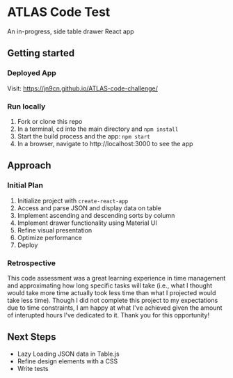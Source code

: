 # ATLAS Code Test

An in-progress, side table drawer React app

## Getting started

### Deployed App

Visit: https://jn9cn.github.io/ATLAS-code-challenge/

### Run locally

1. Fork or clone this repo
2. In a terminal, cd into the main directory and `npm install`
3. Start the build process and the app: `npm start`
4. In a browser, navigate to http://localhost:3000 to see the app

## Approach

### Initial Plan

1. Initialize project with `create-react-app`
2. Access and parse JSON and display data on table
3. Implement ascending and descending sorts by column
4. Implement drawer functionality using Material UI
5. Refine visual presentation
6. Optimize performance
7. Deploy

### Retrospective

This code assessment was a great learning experience in time management and approximating how long specific tasks will take (i.e., what I thought would take more time actually took less time than what I projected would take less time). Though I did not complete this project to my expectations due to time constraints, I am happy at what I've achieved given the amount of interupted hours I've dedicated to it. Thank you for this opportunity!

## Next Steps

- Lazy Loading JSON data in Table.js
- Refine design elements with a CSS
- Write tests